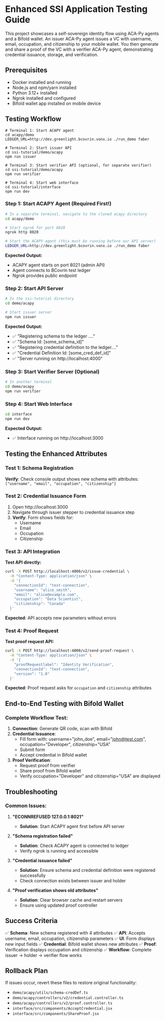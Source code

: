 # Enhanced SSI Application Testing Guide
This project showcases a self-sovereign identity flow using ACA-Py agents and a Bifold wallet. An issuer ACA-Py agent issues a VC with username, email, occupation, and citizenship to your mobile wallet. You then generate and share a proof of the VC with a verifier ACA-Py agent, demonstrating credential issuance, storage, and verification.

## Prerequisites
- Docker installed and running
- Node.js and npm/yarn installed
- Python 3.12+ installed
- Ngrok installed and configured
- Bifold wallet app installed on mobile device

## Testing Workflow


```
# Terminal 1: Start ACAPY agent
cd acapy/demo
LEDGER_URL=http://dev.greenlight.bcovrin.vonx.io ./run_demo faber

# Terminal 2: Start issuer API
cd ssi-tutorial/demo/acapy
npm run issuer

# Terminal 3: Start verifier API (optional, for separate verifier)
cd ssi-tutorial/demo/acapy
npm run verifier

# Terminal 4: Start web interface
cd ssi-tutorial/interface
npm run dev
```

### Step 1: Start ACAPY Agent (Required First!)

```bash
# In a separate terminal, navigate to the cloned acapy directory
cd acapy/demo

# Start ngrok for port 8020
ngrok http 8020

# Start the ACAPY agent (this must be running before our API server)
LEDGER_URL=http://dev.greenlight.bcovrin.vonx.io ./run_demo faber
```

**Expected Output:**
- ACAPY agent starts on port 8021 (admin API)
- Agent connects to BCovrin test ledger
- Ngrok provides public endpoint

### Step 2: Start API Server

```bash
# In the ssi-tutorial directory
cd demo/acapy

# Start issuer server
npm run issuer
```

**Expected Output:**
- ✅ "Registering schema to the ledger ...."
- ✅ "Schema Id: [some_schema_id]"
- ✅ "Registering credential definition to the ledger...."
- ✅ "Credential Definition Id: [some_cred_def_id]"
- ✅ "Server running on http://localhost:4000"

### Step 3: Start Verifier Server (Optional)

```bash
# In another terminal
cd demo/acapy
npm run verifier
```

### Step 4: Start Web Interface

```bash
cd interface
npm run dev
```

**Expected Output:**
- ✅ Interface running on http://localhost:3000

## Testing the Enhanced Attributes

### Test 1: Schema Registration
**Verify**: Check console output shows new schema with attributes: `["username", "email", "occupation", "citizenship"]`

### Test 2: Credential Issuance Form
1. Open http://localhost:3000
2. Navigate through issuer stepper to credential issuance step
3. **Verify**: Form shows fields for:
   - Username
   - Email
   - Occupation
   - Citizenship

### Test 3: API Integration
**Test API directly:**
```bash
curl -X POST http://localhost:4000/v2/issue-credential \
  -H "Content-Type: application/json" \
  -d '{
    "connectionId": "test-connection",
    "username": "alice_smith",
    "email": "alice@example.com",
    "occupation": "Data Scientist",
    "citizenship": "Canada"
  }'
```

**Expected**: API accepts new parameters without errors

### Test 4: Proof Request
**Test proof request API:**
```bash
curl -X POST http://localhost:4000/v2/send-proof-request \
  -H "Content-Type: application/json" \
  -d '{
    "proofRequestlabel": "Identity Verification",
    "connectionId": "test-connection",
    "version": "1.0"
  }'
```

**Expected**: Proof request asks for `occupation` and `citizenship` attributes

## End-to-End Testing with Bifold Wallet

### Complete Workflow Test:
1. **Connection**: Generate QR code, scan with Bifold
2. **Credential Issuance**:
   - Fill form with: username="john_doe", email="john@test.com", occupation="Developer", citizenship="USA"
   - Submit form
   - Accept credential in Bifold wallet
3. **Proof Verification**:
   - Request proof from verifier
   - Share proof from Bifold wallet
   - Verify occupation="Developer" and citizenship="USA" are displayed

## Troubleshooting

### Common Issues:

1. **"ECONNREFUSED 127.0.0.1:8021"**
   - **Solution**: Start ACAPY agent first before API server

2. **"Schema registration failed"**
   - **Solution**: Check ACAPY agent is connected to ledger
   - Verify ngrok is running and accessible

3. **"Credential issuance failed"**
   - **Solution**: Ensure schema and credential definition were registered successfully
   - Check connection exists between issuer and holder

4. **"Proof verification shows old attributes"**
   - **Solution**: Clear browser cache and restart servers
   - Ensure using updated proof controller

## Success Criteria

✅ **Schema**: New schema registered with 4 attributes
✅ **API**: Accepts username, email, occupation, citizenship parameters
✅ **UI**: Form displays new input fields
✅ **Credential**: Bifold wallet shows new attributes
✅ **Proof**: Verification displays occupation and citizenship
✅ **Workflow**: Complete issuer → holder → verifier flow works

## Rollback Plan

If issues occur, revert these files to restore original functionality:
- `demo/acapy/utils/schema-credDef.ts`
- `demo/acapy/controllers/v2/credential.controller.ts`
- `demo/acapy/controllers/v2/proof.controller.ts`
- `interface/src/components/AcceptCredential.jsx`
- `interface/src/components/ShareProof.jsx`
